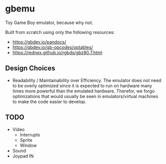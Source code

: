 # gbemu

Toy Game Boy emulator, because why not.

Built from scratch using only the following resources:
- https://gbdev.io/pandocs/
- https://gbdev.io/gb-opcodes/optables/
- https://rednex.github.io/rgbds/gbz80.7.html


## Design Choices

- Readability / Maintainability over Efficiency. The emulator does not need to be overly optimized since it is expected to run on hardware many times more powerful than the emulated hardware. Therefor, we forgo optimizations that would usually be seen in emulators/virtual machines to make the code easier to develop.

## TODO
- Video
  - Interrupts
  - Sprite
  - Window
- Sound
- Joypad IN
